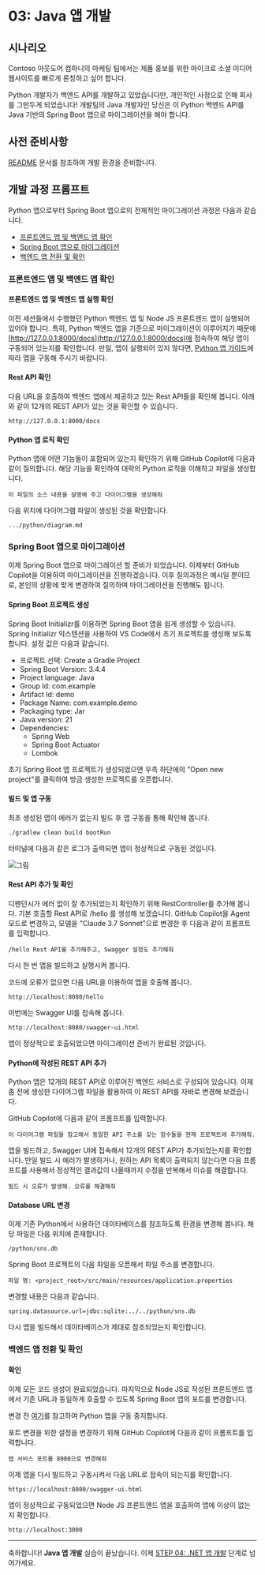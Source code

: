 # 03: Java 앱 개발

## 시나리오

Contoso 아웃도어 컴파니의 마케팅 팀에서는 제품 홍보를 위한 마이크로 소셜 미디어 웹사이트를 빠르게 론칭하고 싶어 합니다.

Python 개발자가 백엔드 API를 개발하고 있었습니다만, 개인적인 사정으로 인해 회사를 그만두게 되었습니다! 개발팀의 Java 개발자인 당신은 이 Python 백엔드 API를 Java 기반의 Spring Boot 앱으로 마이그레이션을 해야 합니다.

## 사전 준비사항

[README](../README.md) 문서를 참조하여 개발 환경을 준비합니다.

## 개발 과정 프롬프트
Python 앱으로부터 Spring Boot 앱으로의 전체적인 마이그레이션 과정은 다음과 같습니다.
* [프론트엔드 앱 및 백엔드 앱 확인](#프론트엔드-앱-및-백엔드-앱-확인)
* [Spring Boot 앱으로 마이그레이션](#spring-boot-앱으로-마이그레이션)
* [백엔드 앱 전환 및 확인](#백엔드-앱-전환-및-확인)

### 프론트엔드 앱 및 백엔드 앱 확인

#### 프론트엔드 앱 및 백엔드 앱 실행 확인
이전 세션들에서 수행했던 Python 백엔드 앱 및 Node JS 프론트엔드 앱이 실행되어 있어야 합니다. 특히, Python 백엔드 앱을 기준으로 마이그레이션이 이루어지기 때문에 [http://127.0.0.1:8000/docs](http://127.0.0.1:8000/docs)에 접속하여 해당 앱이 구동되어 있는지를 확인합니다.
만일, 앱이 실행되어 있지 않다면, [Python 앱 가이드](../01-python.md)에 따라 앱을 구동해 주시기 바랍니다.

#### Rest API 확인
다음 URL을 호출하여 백엔드 앱에서 제공하고 있는 Rest API들을 확인해 봅니다. 아래와 같이 12개의 REST API가 있는 것을 확인할 수 있습니다.
```
http://127.0.0.1:8000/docs
```

#### Python 앱 로직 확인
Python 앱에 어떤 기능들이 포함되어 있는지 확인하기 위해 GitHub Copilot에 다음과 같이 질의합니다. 해당 기능을 확인하여 대략의 Python 로직을 이해하고 파일을 생성합니다.
```
이 파일의 소스 내용을 설명해 주고 다이어그램을 생성해줘
```
다음 위치에 다이어그램 파일이 생성된 것을 확인합니다.
```
.../python/diagram.md
```

### Spring Boot 앱으로 마이그레이션
이제 Spring Boot 앱으로 마이그레이션 할 준비가 되었습니다. 이제부터 GitHub Copilot을 이용하여 마이그레이션을 진행하겠습니다. 이후 질의과정은 예시일 뿐이므로, 본인의 상황에 맞게 변경하여 질의하며 마이그레이션을 진행해도 됩니다.

#### Spring Boot 프로젝트 생성
Spring Boot Initializr를 이용하면 Spring Boot 앱을 쉽게 생성할 수 있습니다. Spring Initializr 익스텐션을 사용하여 VS Code에서 초기 프로젝트를 생성해 보도록 합니다. 설정 값은 다음과 같습니다.
* 프로젝트 선택: Create a Gradle Project
* Spring Boot Version: 3.4.4
* Project language: Java
* Group Id: com.example
* Artifact Id: demo
* Package Name: com.example.demo
* Packaging type: Jar
* Java version: 21
* Dependencies:
  * Spring Web
  * Spring Boot Actuator
  * Lombok

초기 Spring Boot 앱 프로젝트가 생성되었으면 우측 하단에의 "Open new project"를 클릭하여 방금 생성한 프로젝트를 오픈합니다.

#### 빌드 및 앱 구동
최초 생성된 앱이 에러가 없는지 빌드 후 앱 구동을 통해 확인해 봅니다.
```
./gradlew clean build bootRun
```

터미널에 다음과 같은 로그가 출력되면 앱이 정상적으로 구동된 것입니다.

![그림](http://127.0.0.1:8000/docs)


#### Rest API 추가 및 확인
디펜던시가 에러 없이 잘 추가되었는지 확인하기 위해 RestController를 추가해 봅니다. 기본 호출할 Rest API로 /hello 를 생성해 보겠습니다. GitHub Copilot을 Agent 모드로 변경하고, 모델을 "Claude 3.7 Sonnet"으로 변경한 후 다음과 같이 프롬프트를 입력합니다.
```
/hello Rest API를 추가해주고, Swagger 설정도 추가해줘
```

다시 한 번 앱을 빌드하고 실행시켜 봅니다.

코드에 오류가 없으면 다음 URL을 이용하여 앱을 호출해 봅니다.
```
http://localhost:8080/hello
```
이번에는 Swagger UI를 접속해 봅니다.
```
http://localhost:8080/swagger-ui.html
```
앱이 정상적으로 호출되었으면 마이그레이션 준비가 완료된 것입니다.

#### Python에 작성된 REST API 추가
Python 앱은 12개의 REST API로 이루어진 백엔드 서비스로 구성되어 있습니다. 이제 좀 전에 생성한 다이어그램 파일을 활용하여 이 REST API를 자바로 변경해 보겠습니다.

GitHub Copilot에 다음과 같이 프롬프트를 입력합니다.
```
이 다이어그램 파일을 참고해서 동일한 API 주소를 갖는 함수들을 현재 프로젝트에 추가해줘.
```

앱을 빌드하고, Swagger UI에 접속해서 12개의 REST API가 추가되었는지를 확인합니다.
만일 빌드 시 에러가 발생하거나, 원하는 API 목록이 출력되지 않는다면 다음 프롬프트를 사용해서 정상적인 결과값이 나올때까지 수정을 반복해서 이슈를 해결합니다.
```
빌드 시 오류가 발생해. 오류를 해결해줘 
```

#### Database URL 변경
이제 기존 Python에서 사용하던 데이타베이스를 참조하도록 환경을 변경해 봅니다. 해당 파일은 다음 위치에 존재합니다.
```
/python/sns.db
```

Spring Boot 프로젝트의 다음 파일을 오픈해서 파일 주소를 변경합니다.
```
파일 명: <project_root>/src/main/resources/application.properties
```
변경할 내용은 다음과 같습니다.
```
spring.datasource.url=jdbc:sqlite:../../python/sns.db
```
다시 앱을 빌드해서 데이타베이스가 제대로 참조되었는지 확인합니다.

### 백엔드 앱 전환 및 확인

#### 확인
이제 모든 코드 생성이 완료되었습니다. 마지막으로 Node JS로 작성된 프론트엔드 앱에서 기존 URL과 동일하게 호출할 수 있도록 Spring Boot 앱의 포트를 변경합니다. 

변경 전 [여기](01-python.md#서비스-종료)를 참고하여 Python 앱을 구동 중지합니다. 


포트 변경을 위한 설정을 변경하기 위해 GitHub Copilot에 다음과 같이 프롬프트를 입력합니다.
```
앱 서비스 포트를 8000으로 변경해줘
```

이제 앱을 다시 빌드하고 구동시켜서 다음 URL로 접속이 되는지를 확인합니다.
```
https://localhost:8080/swagger-ui.html
```

앱이 정상적으로 구동되었으면 Node JS 프론트엔드 앱을 호출하여 앱에 이상이 없는지 확인합니다.
```
http://localhost:3000
```

---

축하합니다! **Java 앱 개발** 실습이 끝났습니다. 이제 [STEP 04: .NET 앱 개발](./04-dotnet.md) 단계로 넘어가세요.
